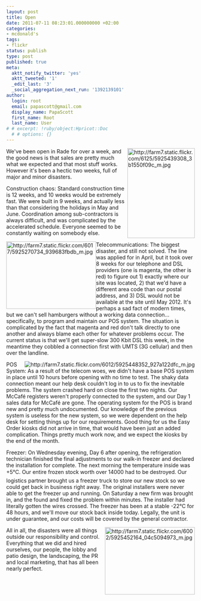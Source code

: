 ```yaml
---
layout: post
title: Open
date: 2011-07-11 08:23:01.000000000 +02:00
categories:
- mcdonald's
tags:
- flickr
status: publish
type: post
published: true
meta:
  aktt_notify_twitter: 'yes'
  aktt_tweeted: '1'
  _edit_last: '3'
  _social_aggregation_next_run: '1392139101'
author:
  login: root
  email: papascott@gmail.com
  display_name: PapaScott
  first_name: Root
  last_name: User
# # excerpt: !ruby/object:Hpricot::Doc
  # # options: {}
---
```

<p><a href="http://www.flickr.com/photos/51035717986@N01/5925439308" title="View 'http://farm7.static.flickr.com/6125/5925439308_3b1550f09c_m.jpg' on Flickr.com"><img style="float:right;" border="0" alt="http://farm7.static.flickr.com/6125/5925439308_3b1550f09c_m.jpg" width="180" src="http://www.papascott.de/wordpress/wp-content/uploads/2011/07/5925439308_dc47742365_m.jpg" height="240" /></a>We've been open in Rade for over a week, and the good news is that sales are pretty much what we expected and that most stuff works. However it's been a hectic two weeks, full of major and minor disasters. </p>
<p>Construction chaos: Standard construction time is 12 weeks, and 10 weeks would be extremely fast. We were built in 9 weeks, and actually less than that considering the holidays in May and June. Coordination among sub-contractors is always difficult, and was complicated by the accelerated schedule. Everyone seemed to be constantly waiting on somebody else.</p>
<p><a href="http://www.flickr.com/photos/51035717986@N01/5925270734" title="View 'http://farm7.static.flickr.com/6017/5925270734_939683fbdb_m.jpg' on Flickr.com"><img style="float:left;" border="0" alt="http://farm7.static.flickr.com/6017/5925270734_939683fbdb_m.jpg" width="240" src="http://farm7.static.flickr.com/6017/5925270734_939683fbdb_m.jpg" height="180" /></a>Telecommunications: The biggest disaster, and still not solved. The line was applied for in April, but it took over 8 weeks for our telephone and DSL providers (one is magenta, the other is red) to figure out 1) exactly where our site was located, 2) that we'd have a different area code than our postal address, and 3) DSL would not be available at the site until May 2012. It's perhaps a sad fact of modern times, but we can't sell hamburgers without a working data connection... specifically, to program and maintain our POS system. The situation is complicated by the fact that magenta and red don't talk directly to one another and always blame each other for whatever problems occur. The current status is that we'll get super-slow 300 Kbit DSL this week, in the meantime they cobbled a connection first with UMTS (3G cellular) and then over the landline.</p>
<p><a href="http://www.flickr.com/photos/51035717986@N01/5925448352" title="View 'http://farm7.static.flickr.com/6012/5925448352_927a122dfc_m.jpg' on Flickr.com"><img style="float:right;" border="0" alt="http://farm7.static.flickr.com/6012/5925448352_927a122dfc_m.jpg" width="" src="http://farm7.static.flickr.com/6012/5925448352_927a122dfc_m.jpg" height="" /></a>POS System: As a result of the telecom woes, we didn't have a base POS system in place until 10 hours before opening with no time to test. The shaky data connection meant our help desk couldn't log in to us to fix the inevitable problems. The system crashed hard on close the first two nights. Our McCafé registers weren't properly connected to the system, and our Day 1 sales data for McCafé are gone. The operating system for the POS is brand new and pretty much undocumented. Our knowledge of the previous system is useless for the new system, so we were dependent on the help desk for setting things up for our requirements. Good thing for us the Easy Order kiosks did not arrive in time, that would have been just an added complication. Things pretty much work now, and we expect the kiosks by the end of the month.</p>
<p>Freezer: On Wednesday evening, Day 6 after opening, the refrigeration technician finished the final adjustments to our walk-in freezer and declared the installation for complete. The next morning the temperature inside was +5°C. Our entire frozen stock worth over 14000 had to be destroyed. Our logistics partner brought us a freezer truck to store our new stock so we could get back in business right away. The original installers were never able to get the freezer up and running. On Saturday a new firm was brought in, and the found and fixed the problem within minutes. The installer had literally gotten the wires crossed. The freezer has been at a stable -22°C for 48 hours, and we'll move our stock back inside today. Legally, the unit is under guarantee, and our costs will be covered by the general contractor.</p>
<p><a href="http://www.flickr.com/photos/51035717986@N01/5925452164" title="View 'http://farm7.static.flickr.com/6002/5925452164_04c5094973_m.jpg' on Flickr.com"><img style="float:right;" border="0" alt="http://farm7.static.flickr.com/6002/5925452164_04c5094973_m.jpg" width="240" src="http://www.papascott.de/wordpress/wp-content/uploads/2011/07/5925452164_d61e983360_m.jpg" height="180" /></a>All in all, the disasters were all things outside our responsibility and control. Everything that we did and hired ourselves, our people, the lobby and patio design, the landscaping, the PR and local marketing, that has all been nearly perfect.</p>
